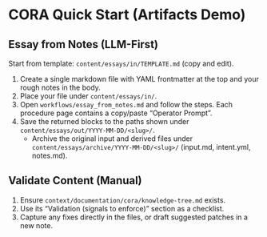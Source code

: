 # CORA Quick Start (Artifacts Demo)

## Essay from Notes (LLM-First)
Start from template: `content/essays/in/TEMPLATE.md` (copy and edit).
1. Create a single markdown file with YAML frontmatter at the top and your rough notes in the body.
2. Place your file under `content/essays/in/`.
3. Open `workflows/essay_from_notes.md` and follow the steps. Each procedure page contains a copy/paste “Operator Prompt”.
4. Save the returned blocks to the paths shown under `content/essays/out/YYYY-MM-DD/<slug>/`.
   - Archive the original input and derived files under `content/essays/archive/YYYY-MM-DD/<slug>/` (input.md, intent.yml, notes.md).

## Validate Content (Manual)
1. Ensure `context/documentation/cora/knowledge-tree.md` exists.
2. Use its “Validation (signals to enforce)” section as a checklist.
3. Capture any fixes directly in the files, or draft suggested patches in a new note.
